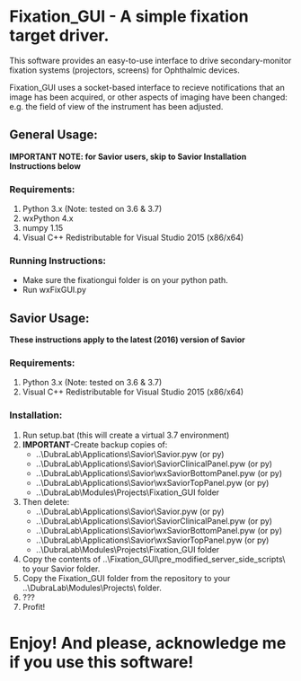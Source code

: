# Fixation_GUI - A simple fixation target driver.

This software provides an easy-to-use interface to drive secondary-monitor fixation systems (projectors, screens) for Ophthalmic devices. 

Fixation_GUI uses a socket-based interface to recieve notifications that an image has been acquired, or other aspects of imaging have been changed: e.g. the field of view of the instrument has been adjusted.


## General Usage:
__IMPORTANT NOTE: for Savior users, skip to Savior Installation Instructions below__
### Requirements:
1. Python 3.x (Note: tested on 3.6 & 3.7)
2. wxPython 4.x
3. numpy 1.15
4. Visual C++ Redistributable for Visual Studio 2015 (x86/x64)

### Running Instructions:
* Make sure the fixationgui folder is on your python path.
* Run wxFixGUI.py

## Savior Usage:
__These instructions apply to the latest (2016) version of Savior__
### Requirements:
1. Python 3.x (Note: tested on 3.6 & 3.7)
2. Visual C++ Redistributable for Visual Studio 2015 (x86/x64)

### Installation:
1. Run setup.bat (this will create a virtual 3.7 environment)
2. **IMPORTANT**-Create backup copies of:
    * ..\DubraLab\Applications\Savior\Savior.pyw (or py)
    * ..\DubraLab\Applications\Savior\SaviorClinicalPanel.pyw (or py)
    * ..\DubraLab\Applications\Savior\wxSaviorBottomPanel.pyw (or py)
    * ..\DubraLab\Applications\Savior\wxSaviorTopPanel.pyw (or py)
    * ..\DubraLab\Modules\Projects\Fixation_GUI folder
3. Then delete:
    * ..\DubraLab\Applications\Savior\Savior.pyw (or py)
    * ..\DubraLab\Applications\Savior\SaviorClinicalPanel.pyw (or py)
    * ..\DubraLab\Applications\Savior\wxSaviorBottomPanel.pyw (or py)
    * ..\DubraLab\Applications\Savior\wxSaviorTopPanel.pyw (or py)
    * ..\DubraLab\Modules\Projects\Fixation_GUI folder
4. Copy the contents of ..\Fixation_GUI\pre_modified_server_side_scripts\ to your Savior folder.
5. Copy the Fixation_GUI folder from the repository to your ..\DubraLab\Modules\Projects\ folder.
6. ???
7. Profit!

# Enjoy! And please, acknowledge me if you use this software!
